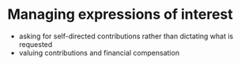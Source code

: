 # Managing expressions of interest

* asking for self-directed contributions rather than dictating what is requested
* valuing contributions and financial compensation


